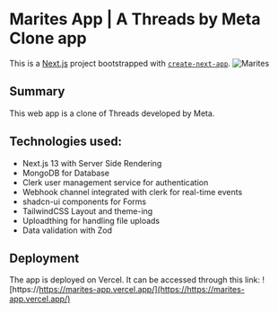 # Marites App | A Threads by Meta Clone app
This is a [Next.js](https://nextjs.org/) project bootstrapped with [`create-next-app`](https://github.com/vercel/next.js/tree/canary/packages/create-next-app).
![Marites](https://i.ibb.co/hKkcnH3/Marites-app-SS.png)

## Summary
This web app is a clone of Threads developed by Meta.

## Technologies used:
- Next.js 13 with Server Side Rendering
- MongoDB for Database
- Clerk user management service for authentication
- Webhook channel integrated with clerk for real-time events
- shadcn-ui components for Forms
- TailwindCSS Layout and theme-ing
- Uploadthing for handling file uploads
- Data validation with Zod

## Deployment
The app is deployed on Vercel. It can be accessed through this link: ![https://https://marites-app.vercel.app/](https://https://marites-app.vercel.app/)